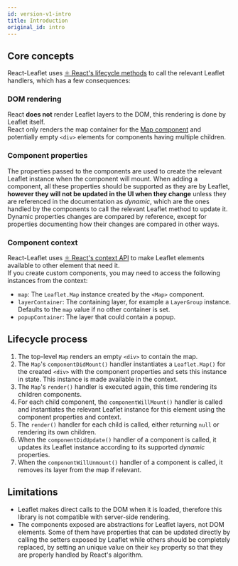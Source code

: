```yaml
---
id: version-v1-intro
title: Introduction
original_id: intro
---
```


## Core concepts

React-Leaflet uses
[⚛️ React's lifecycle methods](https://facebook.github.io/react/docs/component-specs.html#lifecycle-methods)
to call the relevant Leaflet handlers, which has a few consequences:

### DOM rendering

React **does not** render Leaflet layers to the DOM, this rendering is done by
Leaflet itself.\
React only renders the map container for the [Map component](components.md#map) and
potentially empty `<div>` elements for components having multiple children.

### Component properties

The properties passed to the components are used to create the relevant Leaflet
instance when the component will mount. When adding a component, all these
properties should be supported as they are by Leaflet, **however they will not
be updated in the UI when they change** unless they are referenced in the
documentation as _dynamic_, which are the ones handled by the components to call
the relevant Leaflet method to update it.\
Dynamic properties changes are compared by reference, except for properties documenting
how their changes are compared in other ways.

### Component context

React-Leaflet uses [⚛️ React's context API](https://facebook.github.io/react/docs/context.html) to make
Leaflet elements available to other element that need it.\
If you create custom components, you may need to access the following instances from
the context:

* `map`: The `Leaflet.Map` instance created by the `<Map>` component.
* `layerContainer`: The containing layer, for example a `LayerGroup` instance.
  Defaults to the `map` value if no other container is set.
* `popupContainer`: The layer that could contain a popup.

## Lifecycle process

1. The top-level `Map` renders an empty `<div>` to contain the map.
1. The `Map`'s `componentDidMount()` handler instantiates a `Leaflet.Map()` for
   the created `<div>` with the component properties and sets this instance in
   state. This instance is made available in the context.
1. The `Map`'s `render()` handler is executed again, this time rendering its
   children components.
1. For each child component, the `componentWillMount()` handler is called and
   instantiates the relevant Leaflet instance for this element using the
   component properties and context.
1. The `render()` handler for each child is called, either returning `null` or
   rendering its own children.
1. When the `componentDidUpdate()` handler of a component is called, it updates
   its Leaflet instance according to its supported _dynamic_ properties.
1. When the `componentWillUnmount()` handler of a component is called, it
   removes its layer from the map if relevant.

## Limitations

* Leaflet makes direct calls to the DOM when it is loaded, therefore this
  library is not compatible with server-side rendering.
* The components exposed are abstractions for Leaflet layers, not DOM elements.
  Some of them have properties that can be updated directly by calling the
  setters exposed by Leaflet while others should be completely replaced, by
  setting an unique value on their `key` property so that they are properly
  handled by React's algorithm.
